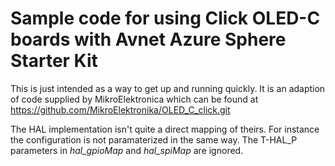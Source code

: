 # Sample code for using Click OLED-C boards with Avnet Azure Sphere Starter Kit
This is just intended as a way to get up and running quickly. It is an adaption of code supplied by MikroElektronica which can be found at https://github.com/MikroElektronika/OLED_C_click.git

The HAL implementation isn't quite a direct mapping of theirs. For instance the configuration is not paramaterized in the same way. The T-HAL_P parameters in _hal_gpioMap_ and _hal_spiMap_ are ignored.

